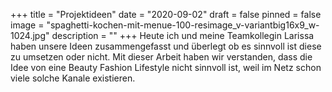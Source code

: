 +++
title = "Projektideen"
date = "2020-09-02"
draft = false
pinned = false
image = "spaghetti-kochen-mit-menue-100-resimage_v-variantbig16x9_w-1024.jpg"
description = ""
+++
Heute ich und meine Teamkollegin Larissa haben unsere Ideen zusammengefasst und überlegt ob es sinnvoll ist diese zu umsetzen oder nicht.
Mit dieser Arbeit haben wir verstanden, dass die Idee von eine Beauty Fashion Lifestyle nicht sinnvoll ist, weil im Netz schon viele solche Kanale existieren.